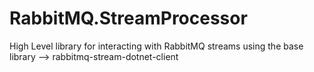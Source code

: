 # RabbitMQ.StreamProcessor
High Level library for interacting with RabbitMQ streams using the base library --> rabbitmq-stream-dotnet-client
